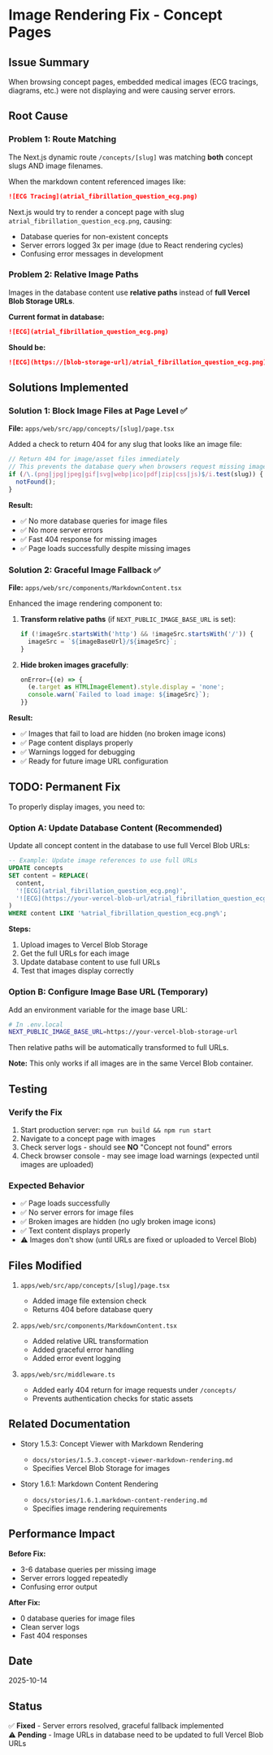 # Image Rendering Fix - Concept Pages

## Issue Summary
When browsing concept pages, embedded medical images (ECG tracings, diagrams, etc.) were not displaying and were causing server errors.

## Root Cause

### Problem 1: Route Matching
The Next.js dynamic route `/concepts/[slug]` was matching **both** concept slugs AND image filenames.

When the markdown content referenced images like:
```markdown
![ECG Tracing](atrial_fibrillation_question_ecg.png)
```

Next.js would try to render a concept page with slug `atrial_fibrillation_question_ecg.png`, causing:
- Database queries for non-existent concepts
- Server errors logged 3x per image (due to React rendering cycles)
- Confusing error messages in development

### Problem 2: Relative Image Paths
Images in the database content use **relative paths** instead of **full Vercel Blob Storage URLs**.

**Current format in database:**
```markdown
![ECG](atrial_fibrillation_question_ecg.png)
```

**Should be:**
```markdown
![ECG](https://[blob-storage-url]/atrial_fibrillation_question_ecg.png)
```

## Solutions Implemented

### Solution 1: Block Image Files at Page Level ✅
**File:** `apps/web/src/app/concepts/[slug]/page.tsx`

Added a check to return 404 for any slug that looks like an image file:

```typescript
// Return 404 for image/asset files immediately
// This prevents the database query when browsers request missing images
if (/\.(png|jpg|jpeg|gif|svg|webp|ico|pdf|zip|css|js)$/i.test(slug)) {
  notFound();
}
```

**Result:**
- ✅ No more database queries for image files
- ✅ No more server errors
- ✅ Fast 404 response for missing images
- ✅ Page loads successfully despite missing images

### Solution 2: Graceful Image Fallback ✅
**File:** `apps/web/src/components/MarkdownContent.tsx`

Enhanced the image rendering component to:

1. **Transform relative paths** (if `NEXT_PUBLIC_IMAGE_BASE_URL` is set):
   ```typescript
   if (!imageSrc.startsWith('http') && !imageSrc.startsWith('/')) {
     imageSrc = `${imageBaseUrl}/${imageSrc}`;
   }
   ```

2. **Hide broken images gracefully**:
   ```typescript
   onError={(e) => {
     (e.target as HTMLImageElement).style.display = 'none';
     console.warn(`Failed to load image: ${imageSrc}`);
   }}
   ```

**Result:**
- ✅ Images that fail to load are hidden (no broken image icons)
- ✅ Page content displays properly
- ✅ Warnings logged for debugging
- ✅ Ready for future image URL configuration

## TODO: Permanent Fix

To properly display images, you need to:

### Option A: Update Database Content (Recommended)
Update all concept content in the database to use full Vercel Blob URLs:

```sql
-- Example: Update image references to use full URLs
UPDATE concepts 
SET content = REPLACE(
  content, 
  '![ECG](atrial_fibrillation_question_ecg.png)',
  '![ECG](https://your-vercel-blob-url/atrial_fibrillation_question_ecg.png)'
)
WHERE content LIKE '%atrial_fibrillation_question_ecg.png%';
```

**Steps:**
1. Upload images to Vercel Blob Storage
2. Get the full URLs for each image
3. Update database content to use full URLs
4. Test that images display correctly

### Option B: Configure Image Base URL (Temporary)
Add an environment variable for the image base URL:

```bash
# In .env.local
NEXT_PUBLIC_IMAGE_BASE_URL=https://your-vercel-blob-storage-url
```

Then relative paths will be automatically transformed to full URLs.

**Note:** This only works if all images are in the same Vercel Blob container.

## Testing

### Verify the Fix
1. Start production server: `npm run build && npm run start`
2. Navigate to a concept page with images
3. Check server logs - should see **NO** "Concept not found" errors
4. Check browser console - may see image load warnings (expected until images are uploaded)

### Expected Behavior
- ✅ Page loads successfully
- ✅ No server errors for image files
- ✅ Broken images are hidden (no ugly broken image icons)
- ✅ Text content displays properly
- ⚠️ Images don't show (until URLs are fixed or uploaded to Vercel Blob)

## Files Modified

1. `apps/web/src/app/concepts/[slug]/page.tsx`
   - Added image file extension check
   - Returns 404 before database query

2. `apps/web/src/components/MarkdownContent.tsx`
   - Added relative URL transformation
   - Added graceful error handling
   - Added error event logging

3. `apps/web/src/middleware.ts`
   - Added early 404 return for image requests under `/concepts/`
   - Prevents authentication checks for static assets

## Related Documentation

- Story 1.5.3: Concept Viewer with Markdown Rendering
  - `docs/stories/1.5.3.concept-viewer-markdown-rendering.md`
  - Specifies Vercel Blob Storage for images

- Story 1.6.1: Markdown Content Rendering  
  - `docs/stories/1.6.1.markdown-content-rendering.md`
  - Specifies image rendering requirements

## Performance Impact

**Before Fix:**
- 3-6 database queries per missing image
- Server errors logged repeatedly
- Confusing error output

**After Fix:**
- 0 database queries for image files
- Clean server logs
- Fast 404 responses

## Date
2025-10-14

## Status
✅ **Fixed** - Server errors resolved, graceful fallback implemented  
⚠️ **Pending** - Image URLs in database need to be updated to full Vercel Blob URLs
